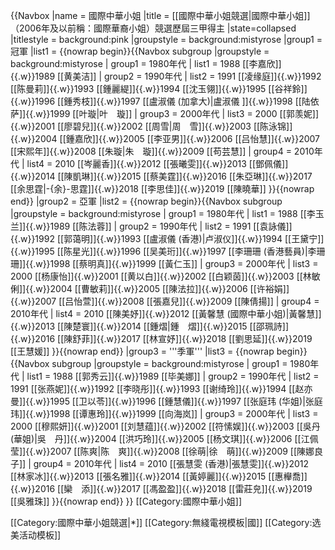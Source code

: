 {{Navbox
|name = 國際中華小姐
|title = [[國際中華小姐競選|國際中華小姐]]（2006年及以前稱：國際華裔小姐）競選歷屆三甲得主
|state=collapsed
|titlestyle = background:pink
|groupstyle = background:mistyrose
|group1 = 冠軍
|list1 =
{{nowrap begin}}{{Navbox subgroup
|groupstyle = background:mistyrose
| group1 = 1980年代
| list1 = 1988 [[李嘉欣]]{{.w}}1989 [[黄美洁]]
| group2 = 1990年代
| list2 = 1991 [[凌缘庭]]{{.w}}1992 [[陈曼莉]]{{.w}}1993 [[鍾麗緹]]{{.w}}1994 [[沈玉翎]]{{.w}}1995 [[谷祥鈴]]{{.w}}1996 [[鍾秀枝]]{{.w}}1997 [[盧淑儀 (加拿大)|盧淑儀 ]]{{.w}}1998 [[陆依萨]]{{.w}}1999 [[叶璇|叶　璇]]
| group3 = 2000年代
| list3 = 2000 [[郭羡妮]]{{.w}}2001 [[廖碧兒]]{{.w}}2002 [[周雪|周　雪]]{{.w}}2003 [[陈泳锦]]{{.w}}2004 [[鍾嘉欣]]{{.w}}2005 [[李亚男]]{{.w}}2006 [[吕怡慧]]{{.w}}2007 [[宋熙年]]{{.w}}2008 [[朱璇|朱　璇]]{{.w}}2009 [[苟芸慧]]
| group4 = 2010年代
| list4 = 2010 [[岑麗香]]{{.w}}2012 [[張曦雯]]{{.w}}2013 [[鄧佩儀]]{{.w}}2014 [[陳凱琳]]{{.w}}2015 [[蔡美霆]]{{.w}}2016 [[朱亞琳]]{{.w}}2017 [[余思霆|-{余}-思霆]]{{.w}}2018 [[李思佳]]{{.w}}2019 [[陳曉華]]
}}{{nowrap end}}
|group2 = 亞軍
|list2 =
{{nowrap begin}}{{Navbox subgroup
|groupstyle = background:mistyrose
| group1 = 1980年代
| list1 = 1988 [[李玉兰]]{{.w}}1989 [[陈法蓉]]
| group2 = 1990年代
| list2 = 1991 [[袁詠儀]]{{.w}}1992 [[郭蔼明]]{{.w}}1993 [[盧淑儀 (香港)|卢淑仪]]{{.w}}1994 [[王黛宁]]{{.w}}1995 [[陈星光]]{{.w}}1996 [[吴美珩]]{{.w}}1997 [[李珊珊 (香港藝員)|李珊珊]]{{.w}}1998 [[蔡明真]]{{.w}}1999 [[黃仁玉]]
| group3 = 2000年代
| list3 = 2000 [[杨康怡]]{{.w}}2001 [[黄以白]]{{.w}}2002 [[白颖茵]]{{.w}}2003 [[林敏俐]]{{.w}}2004 [[曹敏莉]]{{.w}}2005 [[陳法拉]]{{.w}}2006 [[许裕娟]]{{.w}}2007 [[吕怡萱]]{{.w}}2008 [[張嘉兒]]{{.w}}2009 [[陳倩揚]]
| group4 = 2010年代
| list4 = 2010 [[陳美妤]]{{.w}}2012 [[黃馨慧 (國際中華小姐)|黃馨慧]]{{.w}}2013 [[陳楚寰]]{{.w}}2014 [[鍾熠|鍾　熠]]{{.w}}2015 [[邵珮詩]]{{.w}}2016 [[陳舒菲]]{{.w}}2017 [[林宣妤]]{{.w}}2018 [[劉思延]]{{.w}}2019 [[王慧媛]]
}}{{nowrap end}}
|group3 = '''季軍'''
|list3 =
{{nowrap begin}}{{Navbox subgroup
|groupstyle = background:mistyrose
| group1 = 1980年代
| list1 = 1988 [[郭秀云]]{{.w}}1989 [[毕美娜]]
| group2 = 1990年代
| list2 = 1991 [[张燕妮]]{{.w}}1992 [[李晓彤]]{{.w}}1993 [[谢绮玲]]{{.w}}1994 [[赵亦曼]]{{.w}}1995 [[卫以苓]]{{.w}}1996 [[鍾慧儀]]{{.w}}1997 [[张庭玮 (华姐)|张庭玮]]{{.w}}1998 [[谭惠玲]]{{.w}}1999 [[向海岚]]
| group3 = 2000年代
| list3 = 2000 [[穆熙妍]]{{.w}}2001 [[刘慧蕴]]{{.w}}2002 [[符愫娱]]{{.w}}2003 [[吳丹 (華姐)|吳　丹]]{{.w}}2004 [[洪巧玲]]{{.w}}2005 [[杨文琪]]{{.w}}2006 [[江佩莹]]{{.w}}2007 [[陈爽|陈　爽]]{{.w}}2008 [[徐萌|徐　萌]]{{.w}}2009 [[陳娜良子]]
| group4 = 2010年代
| list4 = 2010 [[張慧雯 (香港)|張慧雯]]{{.w}}2012 [[林家冰]]{{.w}}2013 [[張名雅]]{{.w}}2014 [[黃婷麗]]{{.w}}2015 [[惠櫸喬]]{{.w}}2016 [[欒　添]]{{.w}}2017 [[馮盈盈]]{{.w}}2018 [[雷莊𠒇]]{{.w}}2019 [[吳雅珠]]
}}{{nowrap end}}
}}
<includeonly>[[Category:國際中華小姐]]</includeonly>
<noinclude>

[[Category:國際中華小姐競選|*]]
[[Category:無綫電視模板|國]]
[[Category:选美活动模板]]</noinclude>
